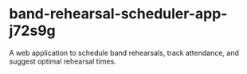 # band-rehearsal-scheduler-app-j72s9g
A web application to schedule band rehearsals, track attendance, and suggest optimal rehearsal times.
